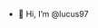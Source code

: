 - 👋 Hi, I’m @lucus97
<!---
lucus97/lucus97 is a ✨ special ✨ repository because its `README.md` (this file) appears on your GitHub profile.
You can click the Preview link to take a look at your changes.
--->
